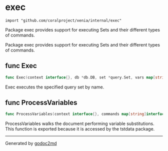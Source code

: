
# exec
    import "github.com/coralproject/xenia/internal/exec"

Package exec provides support for executing Sets and their different types
of commands.

Package exec provides support for executing Sets and their different types
of commands.






## func Exec
``` go
func Exec(context interface{}, db *db.DB, set *query.Set, vars map[string]string) *query.Result
```
Exec executes the specified query set by name.


## func ProcessVariables
``` go
func ProcessVariables(context interface{}, commands map[string]interface{}, vars map[string]string, results map[string]interface{}) error
```
ProcessVariables walks the document performing variable substitutions.
This function is exported because it is accessed by the tstdata package.









- - -
Generated by [godoc2md](http://godoc.org/github.com/davecheney/godoc2md)